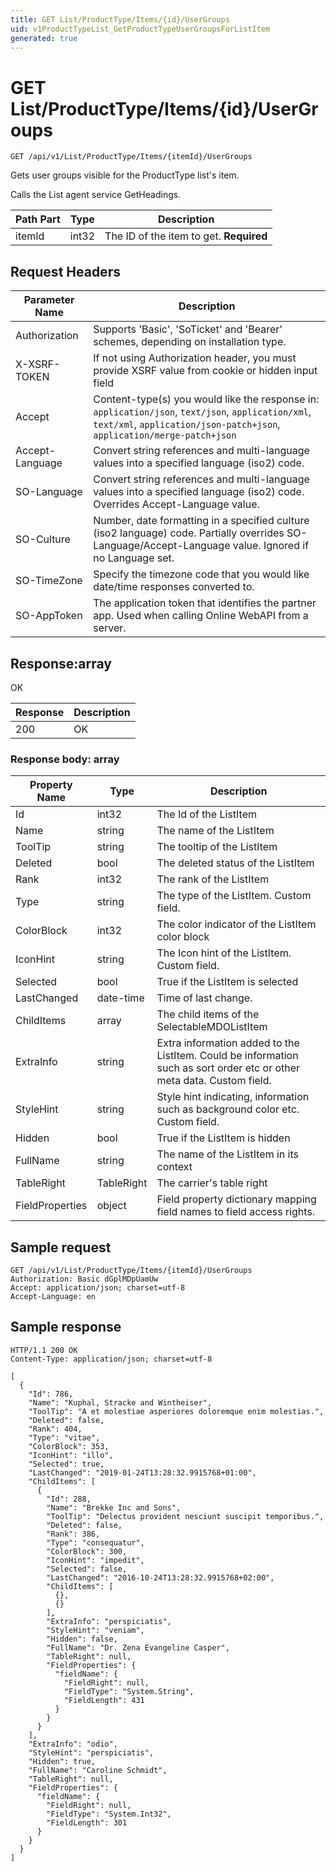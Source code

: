 ```yaml
---
title: GET List/ProductType/Items/{id}/UserGroups
uid: v1ProductTypeList_GetProductTypeUserGroupsForListItem
generated: true
---
```


# GET List/ProductType/Items/{id}/UserGroups

```http
GET /api/v1/List/ProductType/Items/{itemId}/UserGroups
```

Gets user groups visible for the ProductType list's item.


Calls the List agent service GetHeadings.





| Path Part | Type | Description |
|-----------|------|-------------|
| itemId | int32 | The ID of the item to get. **Required** |



## Request Headers

| Parameter Name | Description |
|----------------|-------------|
| Authorization  | Supports 'Basic', 'SoTicket' and 'Bearer' schemes, depending on installation type. |
| X-XSRF-TOKEN   | If not using Authorization header, you must provide XSRF value from cookie or hidden input field |
| Accept         | Content-type(s) you would like the response in: `application/json`, `text/json`, `application/xml`, `text/xml`, `application/json-patch+json`, `application/merge-patch+json` |
| Accept-Language | Convert string references and multi-language values into a specified language (iso2) code. |
| SO-Language | Convert string references and multi-language values into a specified language (iso2) code. Overrides Accept-Language value. |
| SO-Culture | Number, date formatting in a specified culture (iso2 language) code. Partially overrides SO-Language/Accept-Language value. Ignored if no Language set. |
| SO-TimeZone | Specify the timezone code that you would like date/time responses converted to. |
| SO-AppToken | The application token that identifies the partner app. Used when calling Online WebAPI from a server. |


## Response:array

OK

| Response | Description |
|----------------|-------------|
| 200 | OK |

### Response body: array

| Property Name | Type |  Description |
|----------------|------|--------------|
| Id | int32 | The Id of the ListItem |
| Name | string | The name of the ListItem |
| ToolTip | string | The tooltip of the ListItem |
| Deleted | bool | The deleted status of the ListItem |
| Rank | int32 | The rank of the ListItem |
| Type | string | The type of the ListItem. Custom field. |
| ColorBlock | int32 | The color indicator of the ListItem color block |
| IconHint | string | The Icon hint of the ListItem. Custom field. |
| Selected | bool | True if the ListItem is selected |
| LastChanged | date-time | Time of last change. |
| ChildItems | array | The child items of the SelectableMDOListItem |
| ExtraInfo | string | Extra information added to the ListItem. Could be information such as sort order etc or other meta data. Custom field. |
| StyleHint | string | Style hint indicating, information such as background color etc. Custom field. |
| Hidden | bool | True if the ListItem is hidden |
| FullName | string | The name of the ListItem in its context |
| TableRight | TableRight | The carrier's table right |
| FieldProperties | object | Field property dictionary mapping field names to field access rights. |

## Sample request

```http!
GET /api/v1/List/ProductType/Items/{itemId}/UserGroups
Authorization: Basic dGplMDpUamUw
Accept: application/json; charset=utf-8
Accept-Language: en
```

## Sample response

```http_
HTTP/1.1 200 OK
Content-Type: application/json; charset=utf-8

[
  {
    "Id": 786,
    "Name": "Kuphal, Stracke and Wintheiser",
    "ToolTip": "A et molestiae asperiores doloremque enim molestias.",
    "Deleted": false,
    "Rank": 404,
    "Type": "vitae",
    "ColorBlock": 353,
    "IconHint": "illo",
    "Selected": true,
    "LastChanged": "2019-01-24T13:28:32.9915768+01:00",
    "ChildItems": [
      {
        "Id": 288,
        "Name": "Brekke Inc and Sons",
        "ToolTip": "Delectus provident nesciunt suscipit temporibus.",
        "Deleted": false,
        "Rank": 386,
        "Type": "consequatur",
        "ColorBlock": 300,
        "IconHint": "impedit",
        "Selected": false,
        "LastChanged": "2016-10-24T13:28:32.9915768+02:00",
        "ChildItems": [
          {},
          {}
        ],
        "ExtraInfo": "perspiciatis",
        "StyleHint": "veniam",
        "Hidden": false,
        "FullName": "Dr. Zena Evangeline Casper",
        "TableRight": null,
        "FieldProperties": {
          "fieldName": {
            "FieldRight": null,
            "FieldType": "System.String",
            "FieldLength": 431
          }
        }
      }
    ],
    "ExtraInfo": "odio",
    "StyleHint": "perspiciatis",
    "Hidden": true,
    "FullName": "Caroline Schmidt",
    "TableRight": null,
    "FieldProperties": {
      "fieldName": {
        "FieldRight": null,
        "FieldType": "System.Int32",
        "FieldLength": 301
      }
    }
  }
]
```